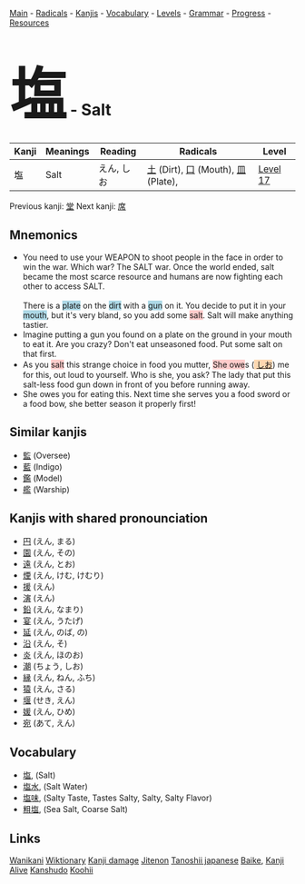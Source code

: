 <style> bigfont {font-size: 100px}</style>
[Main](../README.md) -
[Radicals](../radicals.md) -
[Kanjis](../kanjis.md) -
[Vocabulary](../vocabulary.md) -
[Levels](../levels.md) -
[Grammar](../grammar.md) - 
[Progress](../progress.md) -
[Resources](../resources.md)
# <bigfont> 塩</bigfont> - Salt 

| Kanji | Meanings | Reading | Radicals | Level |
| --- | --- | --- | --- | --- |
| 塩 | Salt | えん, しお | [土](../radicals/土.md) (Dirt), [口](../radicals/口.md) (Mouth), [皿](../radicals/皿.md) (Plate),  | [Level 17](../levels/wk_level17.md) |

Previous kanji: [堂](堂.md) Next kanji: [席](席.md) 

## Mnemonics
 * You need to use your WEAPON to shoot people in the face in order to win the war. Which war? The SALT war. Once the world ended, salt became the most scarce resource and humans are now fighting each other to access SALT.<br><br>There is a <span style="background-color:#ADD8E6"> plate</span> on the <span style="background-color:#ADD8E6"> dirt</span> with a <span style="background-color:#ADD8E6"> gun</span> on it. You decide to put it in your <span style="background-color:#ADD8E6"> mouth</span>, but it's very bland, so you add some <span style="background-color:#ffcccb"> salt</span>. Salt will make anything tastier.
* Imagine putting a gun you found on a plate on the ground in your mouth to eat it. Are you crazy? Don't eat unseasoned food. Put some salt on that first.
* As you <span style="background-color:#ffcccb"> salt</span> this strange choice in food you mutter, <span style="background-color:#ffcccb"> She owe</span>s (<span style="background-color:#fed8b1"> [しお](https://jisho.org/search/しお)</span>) me for this, out loud to yourself. Who is she, you ask? The lady that put this salt-less food gun down in front of you before running away.
* She owes you for eating this. Next time she serves you a food sword or a food bow, she better season it properly first!


## Similar kanjis
 * [監](監.md) (Oversee)
* [藍](藍.md) (Indigo)
* [鑑](鑑.md) (Model)
* [艦](艦.md) (Warship)



## Kanjis with shared pronounciation
 * [円](円.md) (えん, まる)
* [園](園.md) (えん, その)
* [遠](遠.md) (えん, とお)
* [煙](煙.md) (えん, けむ, けむり)
* [援](援.md) (えん)
* [演](演.md) (えん)
* [鉛](鉛.md) (えん, なまり)
* [宴](宴.md) (えん, うたげ)
* [延](延.md) (えん, のば, の)
* [沿](沿.md) (えん, そ)
* [炎](炎.md) (えん, ほのお)
* [潮](潮.md) (ちょう, しお)
* [縁](縁.md) (えん, ねん, ふち)
* [猿](猿.md) (えん, さる)
* [堰](堰.md) (せき, えん)
* [媛](媛.md) (えん, ひめ)
* [宛](宛.md) (あて, えん)



## Vocabulary
 * [塩](../vocabulary/塩.md), (Salt)
* [塩水](../vocabulary/塩.md), (Salt Water)
* [塩味](../vocabulary/塩.md), (Salty Taste, Tastes Salty, Salty, Salty Flavor)
* [粗塩](../vocabulary/塩.md), (Sea Salt, Coarse Salt)




## Links 


[Wanikani](https://www.wanikani.com/kanji/塩)
[Wiktionary](https://en.wiktionary.org/wiki/塩)
[Kanji damage](http://www.kanjidamage.com/kanji/search?utf8=✓&q=塩)
[Jitenon](https://jitenon.com/kanji/塩)
[Tanoshii japanese](https://www.tanoshiijapanese.com/dictionary/kanji.cfm?k=塩)
[Baike](https://baike.baidu.com/item/塩),
[Kanji Alive](https://app.kanjialive.com/塩)
[Kanshudo](https://www.kanshudo.com/searchmn?q=塩)
[Koohii](https://kanji.koohii.com/study/kanji/塩)
